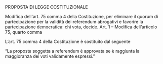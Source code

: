 PROPOSTA DI LEGGE COSTITUZIONALE

Modifica dell'art. 75 comma 4 della Costituzione,  per eliminare il quorum di partecipazione per la validità dei referendum abrogativi e favorire la partecipazione democratica: chi vota, decide.
Art. 1 – Modifica dell’articolo 75, quarto comma

L’art. 75 comma 4 della Costituzione è sostituito dal seguente

“La proposta soggetta a referendum è approvata se è raggiunta la maggioranza dei voti validamente espressi.”
